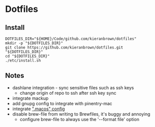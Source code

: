 # Dotfiles

## Install

```shell
DOTFILES_DIR="${HOME}/Code/github.com/kieranbrown/dotfiles"
mkdir -p "${DOTFILES_DIR}"
git clone https://github.com/kieranbrown/dotfiles.git "${DOTFILES_DIR}"
cd "${DOTFILES_DIR}"
./etc/install.sh
```

## Notes

- dashlane integration - sync sensitive files such as ssh keys
  - change origin of repo to ssh after ssh key sync
- integrate mackup
- add gnupg config to integrate with pinentry-mac
- integrate [".macos" config](https://github.com/driesvints/dotfiles/blob/main/.macos)
- disable brew-file from writing to Brewfiles, it's buggy and annoying
  - configure brew-file to always use the '--format file' option
